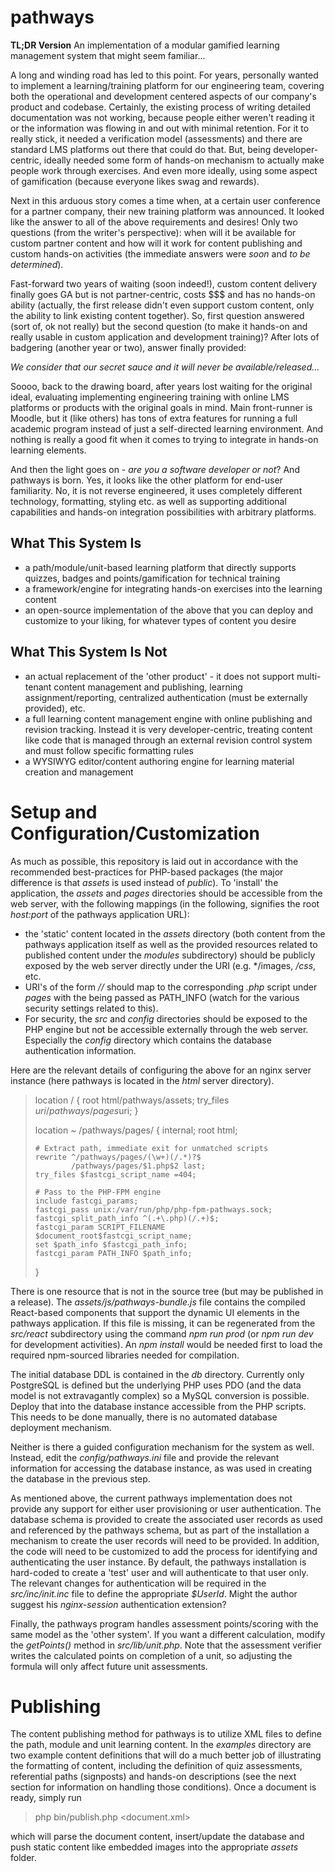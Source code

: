 # pathways

**TL;DR Version** An implementation of a modular gamified learning management
system that might seem familiar...

A long and winding road has led to this point.  For years, personally wanted to
implement a learning/training platform for our engineering team, covering both
the operational and development centered aspects of our company's product and
codebase.  Certainly, the existing process of writing detailed documentation was
not working, because people either weren't reading it or the information was
flowing in and out with minimal retention.  For it to really stick, it needed
a verification model (assessments) and there are standard LMS platforms
out there that could do that.  But, being developer-centric, ideally needed
some form of hands-on mechanism to actually make people work through exercises.
And even more ideally, using some aspect of gamification (because everyone 
likes swag and rewards).

Next in this arduous story comes a time when, at a certain user conference for
a partner company, their new training platform was announced.  It looked like
the answer to all of the above requirements and desires!  Only two questions
(from the writer's perspective): when will it be available for custom partner
content and how will it work for content publishing and custom hands-on
activities (the immediate answers were *soon* and *to be determined*).

Fast-forward two years of waiting (soon indeed!), custom content delivery
finally goes GA but is not partner-centric, costs $$$ and has no hands-on
ability (actually, the first release didn't even support custom content, only
the ability to link existing content together).  So, first question answered
(sort of, ok not really) but the second question (to make it hands-on and
really usable in custom application and development training)?  After lots of
badgering (another year or two), answer finally provided:

*We consider that our secret sauce and it will never be available/released...*

Soooo, back to the drawing board, after years lost waiting for the original
ideal, evaluating implementing engineering training with online LMS platforms
or products with the original goals in mind.  Main front-runner is Moodle, but
it (like others) has tons of extra features for running a full academic program
instead of just a self-directed learning environment.  And nothing is really a
good fit when it comes to trying to integrate in hands-on learning elements.

And then the light goes on - *are you a software developer or not*?
And pathways is born.  Yes, it looks like the other platform for end-user
familiarity.  No, it is not reverse engineered, it uses completely different
technology, formatting, styling etc. as well as supporting additional
capabilities and hands-on integration possibilities with arbitrary platforms.

## What This System Is

* a path/module/unit-based learning platform that directly supports quizzes,
  badges and points/gamification for technical training
* a framework/engine for integrating hands-on exercises into the learning
  content
* an open-source implementation of the above that you can deploy and customize
  to your liking, for whatever types of content you desire

## What This System Is Not

* an actual replacement of the 'other product' - it does not support
  multi-tenant content management and publishing, learning assignment/reporting,
  centralized authentication (must be externally provided), etc.
* a full learning content management engine with online publishing and revision
  tracking.  Instead it is very developer-centric, treating content like
  code that is managed through an external revision control system and must
  follow specific formatting rules
* a WYSIWYG editor/content authoring engine for learning material creation and
  management

# Setup and Configuration/Customization

As much as possible, this repository is laid out in accordance with the
recommended best-practices for PHP-based packages (the major difference is that
*assets* is used instead of *public*).  To 'install' the application, the
*assets* and *pages* directories should be accessible from the web server,
with the following mappings (in the following, *<root>* signifies the root
*host:port* of the pathways application URL):

* the 'static' content located in the *assets* directory (both content from the
  pathways application itself as well as the provided resources related to
  published content under the *modules* subdirectory) should be publicly
  exposed by the web server directly under the URI *<root>* (e.g.
  *<root>/images, *<root>/css*, etc.
* URI's of the form *<root>/<app>/<subpath>* should map to the
  corresponding *<app>.php* script under *pages* with the *<subpath>* being
  passed as PATH_INFO (watch for the various security settings related to this).
* For security, the *src* and *config* directories should be exposed to the PHP
  engine but not be accessible externally through the web server.  Especially
  the *config* directory which contains the database authentication information.

Here are the relevant details of configuring the above for an nginx server
instance (here pathways is located in the *html* server directory).

> location / {
>     root html/pathways/assets;
>     try_files $uri /pathways/pages$uri;
> }
>
> location ~ /pathways/pages/ {
>     internal;
>     root html;
> 
>     # Extract path, immediate exit for unmatched scripts
>     rewrite ^/pathways/pages/(\w+)(/.*)?$
>             /pathways/pages/$1.php$2 last;
>     try_files $fastcgi_script_name =404;
> 
>     # Pass to the PHP-FPM engine
>     include fastcgi_params;
>     fastcgi_pass unix:/var/run/php/php-fpm-pathways.sock;
>     fastcgi_split_path_info ^(.+\.php)(/.+)$;
>     fastcgi_param SCRIPT_FILENAME $document_root$fastcgi_script_name;
>     set $path_info $fastcgi_path_info;
>     fastcgi_param PATH_INFO $path_info;
> }

There is one resource that is not in the source tree (but may be published in
a release).  The *assets/js/pathways-bundle.js* file contains the compiled
React-based components that support the dynamic UI elements in the pathways
application.  If this file is missing, it can be regenerated from the
*src/react* subdirectory using the command *npm run prod* (or *npm run dev* for
development activities).  An *npm install* would be needed first to load the
required npm-sourced libraries needed for compilation.

The initial database DDL is contained in the *db* directory.  Currently
only PostgreSQL is defined but the underlying PHP uses PDO (and the data
model is not extravagantly complex) so a MySQL conversion is possible.  Deploy
that into the database instance accessible from the PHP scripts.  This needs to
be done manually, there is no automated database deployment mechanism.

Neither is there a guided configuration mechanism for the system as well.
Instead, edit the *config/pathways.ini* file and provide the relevant
information for accessing the database instance, as was used in creating the
database in the previous step.

As mentioned above, the current pathways implementation does not
provide any support for either user provisioning or user authentication.  The
database schema is provided to create the associated user records as used
and referenced by the pathways schema, but as part of the installation a
mechanism to create the user records will need to be provided.  In addition,
the code will need to be customized to add the process for identifying and
authenticating the user instance. By default, the pathways installation is
hard-coded to create a 'test' user and will authenticate to that user only.
The relevant changes for authentication will be required in the
*src/inc/init.inc* file to define the appropriate *$UserId*.  Might the
author suggest his *nginx-session* authentication extension?

Finally, the pathways program handles assessment points/scoring with the same
model as the 'other system'.  If you want a different calculation, modify
the *getPoints()* method in *src/lib/unit.php*.  Note that the assessment
verifier writes the calculated points on completion of a unit, so adjusting the
formula will only affect future unit assessments.

# Publishing

The content publishing method for pathways is to utilize XML files to define
the path, module and unit learning content.  In the *examples* directory are
two example content definitions that will do a much better job of illustrating
the formatting of content, including the definition of quiz assessments,
referential paths (signposts) and hands-on descriptions (see the next section
for information on handling those conditions).  Once a document is ready,
simply run

> php bin/publish.php <document.xml>

which will parse the document content, insert/update the database and push
static content like embedded images into the appropriate *assets* folder.
